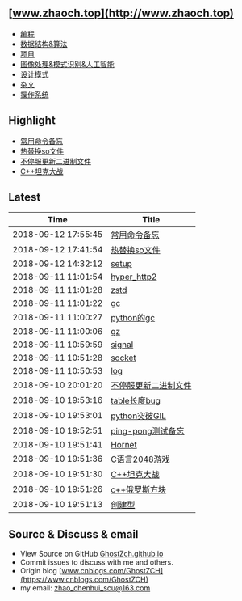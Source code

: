 ## [www.zhaoch.top](http://www.zhaoch.top)
+ [编程](编程)
+ [数据结构&算法](数据结构&算法)
+ [项目](项目)
+ [图像处理&模式识别&人工智能](图像处理&模式识别&人工智能)
+ [设计模式](设计模式)
+ [杂文](杂文)
+ [操作系统](操作系统)

## Highlight

+ [常用命令备忘](操作系统/linux/常用命令备忘.md)
+ [热替换so文件](操作系统/linux/热替换so文件.md)
+ [不停服更新二进制文件](操作系统/linux/不停服更新二进制文件.md)
+ [C++坦克大战](项目/C++坦克大战.md)

## Latest 

|Time|Title|
|--|--|
|2018-09-12 17:55:45|[常用命令备忘](操作系统/linux/常用命令备忘.md)|
|2018-09-12 17:41:54|[热替换so文件](操作系统/linux/热替换so文件.md)|
|2018-09-12 14:32:12|[setup](杂文/setup.md)|
|2018-09-11 11:01:54|[hyper_http2](编程/python/python常用库使用/hyper_http2.md)|
|2018-09-11 11:01:28|[zstd](编程/python/python常用库使用/zstd.md)|
|2018-09-11 11:01:22|[gc](编程/python/python常用库使用/gc.md)|
|2018-09-11 11:00:27|[python的gc](编程/python/python的gc.md)|
|2018-09-11 11:00:06|[gz](编程/python/python常用库使用/gz.md)|
|2018-09-11 10:59:59|[signal](编程/python/python常用库使用/signal.md)|
|2018-09-11 10:51:28|[socket](编程/python/python常用库使用/socket.md)|
|2018-09-11 10:50:53|[log](编程/python/python常用库使用/log.md)|
|2018-09-10 20:01:20|[不停服更新二进制文件](操作系统/linux/不停服更新二进制文件.md)|
|2018-09-10 19:53:16|[table长度bug](编程/lua/table长度bug.md)|
|2018-09-10 19:53:01|[python突破GIL](编程/python/python突破GIL.md)|
|2018-09-10 19:52:51|[ping-pong测试备忘](编程/go/ping-pong测试备忘.md)|
|2018-09-10 19:51:41|[Hornet](项目/Hornet.md)|
|2018-09-10 19:51:36|[C语言2048游戏](项目/C语言2048游戏.md)|
|2018-09-10 19:51:30|[C++坦克大战](项目/C++坦克大战.md)|
|2018-09-10 19:51:26|[c++俄罗斯方块](项目/c++俄罗斯方块.md)|
|2018-09-10 19:51:13|[创建型](设计模式/创建型.md)|

## Source & Discuss & email

+ View Source on GitHub [GhostZch.github.io](https://github.com/GhostZCH/GhostZch.github.io/)
+ Commit issues to discuss with me and others.
+ Origin blog [www.cnblogs.com/GhostZCH](https://www.cnblogs.com/GhostZCH)
+ my email: zhao_chenhui_scu@163.com
